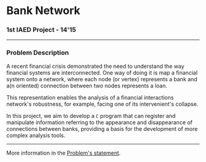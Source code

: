 # Bank Network
### 1st IAED Project - 14'15

---

### Problem Description

A recent financial crisis demonstrated the need to understand the way financial
systems are interconnected.  One way of doing it is map a financial system onto
a network, where each node (or vertex) represents a bank and a(n oriented)
connection between two nodes represents a loan.

This representation enables the analysis of a financial interactions network's
robustness, for example, facing one of its intervenient's collapse.

In this project, we aim to develop a `C` program that can register and
manipulate information referring to the appearance and disappearance of
connections between banks, providing a basis for the development of more complex
analysis tools.

---

More information in the [Problem's statement][1].

[1]: Enunciado_IAED1415-01.pdf "1st IAED Project - 2014'15"
